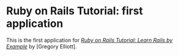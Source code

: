 # Ruby on Rails Tutorial: first application
This is the first application for
[*Ruby on Rails Tutorial: Learn Rails by Example*](http://railstutorial.org/)
by [Gregory Elliott].